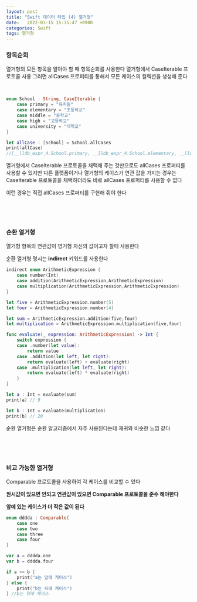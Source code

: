```yaml
---
layout: post
title: "Swift 데이터 타입 (4) 열거형"
date:   2022-03-15 15:35:47 +0900
categories: Swift
tags: 열거형
---
```


### **항목순회**

열거형의 모든 항목을 알아야 할 때 항목순회를 사용한다 열거형에서 CaseIterable 프로토콜 사용 그러면 allCases 프로퍼티를 통해서 모든 케이스의 컬렉션을  생성해 준다

&nbsp;

``` swift
enum School : String, CaseIterable {
    case primary = "유치원"
    case elementary = "초등학교"
    case middle = "중학교"
    case high = "고등학교"
    case university = "대학교"
}

let allCase : [School] = School.allCases
print(allCase)
//[__lldb_expr_4.School.primary, __lldb_expr_4.School.elementary, __lldb_expr_4.School.middle, __lldb_expr_4.School.high, __lldb_expr_4.School.university]

```



열거형에서 CaseIterable 프로토콜을 채택해 주는 것만으로도 allCases 프로퍼티를 사용할 수 있지만 다른 플랫폼이거나 열거형의 케이스가 연관 값을 가지는 경우는 CaseIterable 프로토콜을 채택하더라도 바로 allCases 프로퍼티를 사용할 수 없다 

이런 경우는 직접 allCases 프로퍼티를 구현해 줘야 한다

&nbsp;

&nbsp;

### **순환 열거형**

열거형 항목의 연관값이 영거형 자신의 값이고자 할때 사용한다

순환 열거형 명시는 **indirect** 키워드를 사용한다

``` swift
indirect enum ArithmeticExpression {
    case number(Int)
    case addition(ArithmeticExpression,ArithmeticExpression)
    case multiplication(ArithmeticExpression,ArithmeticExpression)
}

let five = ArithmeticExpression.number(5)
let four = ArithmeticExpression.number(4)

let sum = ArithmeticExpression.addition(five,four)
let multiplication = ArithmeticExpression.multiplication(five,four)

func evaluate(_ expression: ArithmeticExpression) -> Int {
    switch expression {
    case .number(let value):
        return value
    case .addition(let left, let right):
        return evaluate(left) + evaluate(right)
    case .multiplication(let left, let right):
        return evaluate(left) * evaluate(right)
    }
}

let a : Int = evaluate(sum)
print(a) // 9

let b : Int = evaluate(multiplication)
print(b) // 20
```



순환 열거형은 순환 알고리즘에서 자주 사용된다는데 재귀와 비슷한 느낌 같다

&nbsp;

&nbsp;

### **비교 가능한 열거형**

Comparable 프로토콜을 사용하여 각 케이스를 비교할 수 있다 

**원시값이 있으면 안되고 연관값이 있으면 Comparable 프로토콜을 준수 해야한다**

**앞에 있는 케이스가 더 작은 값이 된다**

``` swift
enum dddda : Comparable{
    case one
    case two
    case three
    case four
}

var a = dddda.one
var b = dddda.four

if a >= b {
    print("a는 앞에 케이스")
} else {
    print("b는 뒤에 케이스")
} //b는 뒤에 케이스
```

